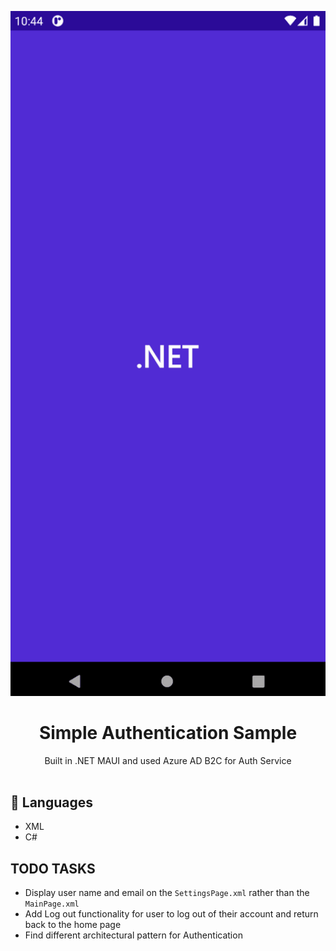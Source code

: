 
<p align="center">
    <img width="800" src="./screenshots/Animation.gif">
</p>

<h1 align="center">Simple Authentication Sample</h1>

<div align="center">
Built in .NET MAUI and used Azure AD B2C for Auth Service </br></br>
</div>

## 📂 Languages 
 - XML
 - C#

## TODO TASKS
- Display user name and email on the `SettingsPage.xml` rather than the `MainPage.xml`
- Add Log out functionality for user to log out of their account and return back to the home page
- Find different architectural pattern for Authentication

